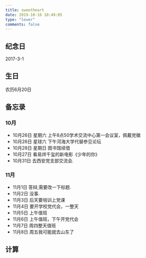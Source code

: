```yaml
---
title: sweetheart
date: 2019-10-16 10:49:05
type: "lover"
comments: false
---
```

## 纪念日 ##
2017-3-1
## 生日 ##
农历6月20日
## 备忘录 ##
### 10月 ###
- 10月26日 星期六 上午8点50学术交流中心第一会议室，佩戴党徽
- 10月26日 星球六 下午河海大学代替参见论坛
- 10月28日 星期日 图书馆续借
- 10月27日 看易烊千玺的新电影《少年的你》
- 10月31日 去西安党支部交流会.
### 11月 ###
- 11月1日 答辩,需要改一下标题.
- 11月2日 没事.
- 11月3日 后天要培训上党课
- 11月4日 要开学校党代会，一整天
- 11月5日 上午值班
- 11月6日 上午值班，下午开党代会
- 11月7日 周四整天值班
- 11月8日 周五我可能就去山东了

## 计算 ##
<div id='show' style="text-align:center"></div>
<script>function timeFn() {var dateBegin = Date.parse("2017-3-1");var dateEnd = new Date();var dateDiff = dateEnd.getTime() - dateBegin;var dayDiff = Math.floor(dateDiff / (24 * 3600 * 1000));var leave1 = dateDiff % (24 * 3600 * 1000);var hours = Math.floor(leave1 / (3600 * 1000));var leave2 = leave1 % (3600 * 1000);var minutes = Math.floor(leave2 / (60 * 1000));var leave3 = leave2 % (60 * 1000);var seconds = Math.round(leave3 / 1000);var leave4 = leave3 % (60 * 1000);var timeFn = "酸臭味持续了:" + dayDiff + "天" + hours + "小时" + minutes + "分钟" + seconds + "秒";document.getElementById('show').innerText = timeFn;}setInterval("timeFn();", 1000);</script>
<div style="display: none;">
## 源码 ##
```html
<div id='show' style="text-align:center"></div>
<script>
    // 计算两个时间差 dateBegin 开始时间
    function timeFn() {
        // 预制时间
        var dateBegin = Date.parse("2017-3-1");
        //获取当前时间
        var dateEnd = new Date();
        //时间差的毫秒数
        var dateDiff = dateEnd.getTime() - dateBegin;
        //计算出相差天数
        var dayDiff = Math.floor(dateDiff / (24 * 3600 * 1000));
        //计算天数后剩余的毫秒数
        var leave1 = dateDiff % (24 * 3600 * 1000)
        //计算出小时数
        var hours = Math.floor(leave1 / (3600 * 1000))
        //计算小时数后剩余的毫秒数
        var leave2 = leave1 % (3600 * 1000)
        //计算相差分钟数
        var minutes = Math.floor(leave2 / (60 * 1000))
        //计算分钟数后剩余的毫秒数
        var leave3 = leave2 % (60 * 1000)
        //计算相差秒数
        var seconds = Math.round(leave3 / 1000)
        //计算分钟数后剩余的毫秒数
        var leave4 = leave3 % (60 * 1000)
        // 毫秒数
        var minseconds = Math.round(leave4 / 1000)
        // 拼接字符串.
        var timeFn = "酸臭味持续了:" + dayDiff + "天" + hours + "小时" + minutes + "分钟" + seconds + "秒" + minseconds + "毫秒";
        // 更新dom
        document.getElementById('show').innerText = timeFn;
    }
    setInterval("timeFn();", 1000);
</script>
```
</div>
